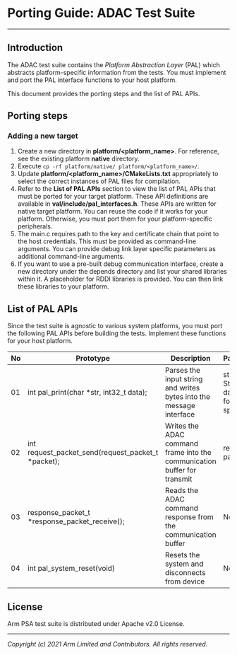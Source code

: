 
# Porting Guide: ADAC Test Suite
-----------------------------------------------------

## Introduction
The ADAC test suite contains the *Platform Abstraction Layer* (PAL) which abstracts platform-specific information from the tests. You must implement and port the PAL interface functions to your host platform.

This document provides the porting steps and the list of PAL APIs.

## Porting steps

### Adding a new target

  1. Create a new directory in **platform/<platform_name>**. For reference, see the existing platform **native** directory.
  2. Execute `cp -rf platform/native/ platform/<platform_name>/`.
  3. Update **platform/<platform_name>/CMakeLists.txt** appropriately to select the correct instances of PAL files for compilation.
  4. Refer to the **List of PAL APIs** section to view the list of PAL APIs that must be ported for your target platform. These API definitions are available in **val/include/pal_interfaces.h**. These APIs are written for native target platform. You can reuse the code if it works for your platform. Otherwise, you must port them for your platform-specific peripherals.
  5. The main.c requires path to the key and certificate chain that point to the host credentials. This must be provided as command-line arguments. You can provide debug link layer specific parameters as additional command-line arguments.
  6. If you want to use a pre-built debug communication interface, create a new directory under the depends directory and list your shared libraries within it. A placeholder for RDDI libraries is provided. You can then link these libraries to your platform.

## List of PAL APIs
Since the test suite is agnostic to various system platforms, you must port the following PAL APIs before building the tests. Implement these functions for your host platform. <br/>

| No | Prototype                                             | Description                                                                 | Parameters                                                              |
|----|-------------------------------------------------------|-----------------------------------------------------------------------------|-------------------------------------------------------------------------|
| 01 | int pal_print(char *str, int32_t data);               | Parses the input string and writes bytes into the message interface         | str      : Input String<br/>data     : Value for format specifier<br/>  |
| 02 | int request_packet_send(request_packet_t *packet);    | Writes the ADAC command frame into the communication buffer for transmit    | request packet<br/>                                                     |
| 03 | response_packet_t *response_packet_receive();         | Reads the ADAC command response from the communication buffer               | None<br/>                                                               |
| 04 | int pal_system_reset(void)                            | Resets the system and disconnects from device                               | None                                                                    |

## License
Arm PSA test suite is distributed under Apache v2.0 License.

--------------

*Copyright (c) 2021 Arm Limited and Contributors. All rights reserved.*
